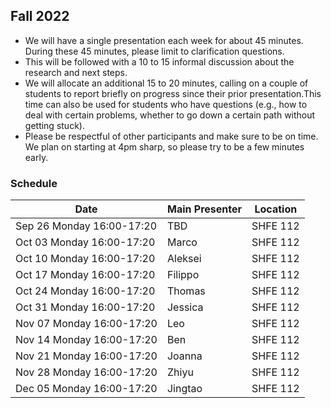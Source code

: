 ## Fall 2022

- We will have a single presentation each week for about 45 minutes. During these 45 minutes, please limit to clarification questions.
- This will be followed with a 10 to 15 informal discussion about the research and next steps. 
- We will allocate an additional 15 to 20 minutes, calling on a couple of students to report briefly on progress since their prior presentation.This time can also be used for students who have questions (e.g., how to deal with certain problems, whether to go down a certain path without getting stuck).
- Please be respectful of other participants and make sure to be on time. We plan on starting at 4pm sharp, so please try to be a few minutes early.

### Schedule

| Date                        | Main Presenter | Location      |
|-----------------------------|----------------|---------------|
| Sep 26 Monday 16:00-17:20   | TBD            | SHFE 112      |
| Oct 03 Monday 16:00-17:20   | Marco          | SHFE 112      |
| Oct 10 Monday 16:00-17:20   | Aleksei        | SHFE 112      |
| Oct 17 Monday 16:00-17:20   | Filippo        | SHFE 112      |
| Oct 24 Monday 16:00-17:20   | Thomas         | SHFE 112      |
| Oct 31 Monday 16:00-17:20   | Jessica        | SHFE 112      |
| Nov 07 Monday 16:00-17:20   | Leo            | SHFE 112      |
| Nov 14 Monday 16:00-17:20   | Ben            | SHFE 112      |
| Nov 21 Monday 16:00-17:20   | Joanna         | SHFE 112      |
| Nov 28 Monday 16:00-17:20   | Zhiyu          | SHFE 112      |
| Dec 05 Monday 16:00-17:20   | Jingtao        | SHFE 112      |
